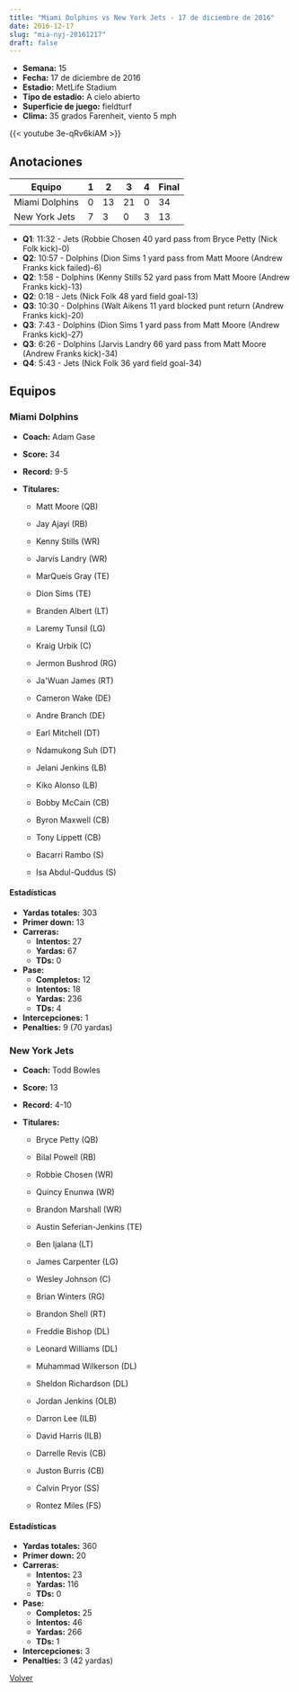 ```yaml
---
title: "Miami Dolphins vs New York Jets - 17 de diciembre de 2016"
date: 2016-12-17
slug: "mia-nyj-20161217"
draft: false
---
```


- **Semana:** 15
- **Fecha:** 17 de diciembre de 2016
- **Estadio:** MetLife Stadium
- **Tipo de estadio:** A cielo abierto
- **Superficie de juego:** fieldturf
- **Clima:** 35 grados Farenheit, viento 5 mph


{{< youtube 3e-qRv6kiAM >}}


## Anotaciones
| Equipo | 1 | 2 | 3 | 4 | Final |
|--------|---|---|---|---|-------|
| Miami Dolphins  | 0 | 13 | 21 | 0  | 34 |
| New York Jets  | 7 | 3 | 0 | 3  | 13 |
- **Q1**: 11:32 - Jets (Robbie Chosen 40 yard pass from Bryce Petty (Nick Folk kick)-0)
- **Q2**: 10:57 - Dolphins (Dion Sims 1 yard pass from Matt Moore (Andrew Franks kick failed)-6)
- **Q2**: 1:58 - Dolphins (Kenny Stills 52 yard pass from Matt Moore (Andrew Franks kick)-13)
- **Q2**: 0:18 - Jets (Nick Folk 48 yard field goal-13)
- **Q3**: 10:30 - Dolphins (Walt Aikens 11 yard blocked punt return (Andrew Franks kick)-20)
- **Q3**: 7:43 - Dolphins (Dion Sims 1 yard pass from Matt Moore (Andrew Franks kick)-27)
- **Q3**: 6:26 - Dolphins (Jarvis Landry 66 yard pass from Matt Moore (Andrew Franks kick)-34)
- **Q4**: 5:43 - Jets (Nick Folk 36 yard field goal-34)


## Equipos


### Miami Dolphins
* **Coach:** Adam Gase
* **Score:** 34
* **Record:** 9-5
* **Titulares:** 

  * Matt Moore (QB) 

  * Jay Ajayi (RB) 

  * Kenny Stills (WR) 

  * Jarvis Landry (WR) 

  * MarQueis Gray (TE) 

  * Dion Sims (TE) 

  * Branden Albert (LT) 

  * Laremy Tunsil (LG) 

  * Kraig Urbik (C) 

  * Jermon Bushrod (RG) 

  * Ja'Wuan James (RT) 

  * Cameron Wake (DE) 

  * Andre Branch (DE) 

  * Earl Mitchell (DT) 

  * Ndamukong Suh (DT) 

  * Jelani Jenkins (LB) 

  * Kiko Alonso (LB) 

  * Bobby McCain (CB) 

  * Byron Maxwell (CB) 

  * Tony Lippett (CB) 

  * Bacarri Rambo (S) 

  * Isa Abdul-Quddus (S) 

#### Estadísticas
* **Yardas totales:** 303
* **Primer down:** 13
* **Carreras:**
  * **Intentos:** 27
  * **Yardas:** 67
  * **TDs:** 0
* **Pase:**
  * **Completos:** 12
  * **Intentos:** 18
  * **Yardas:** 236
  * **TDs:** 4
* **Intercepciones:** 1
* **Penalties:** 9 (70 yardas)

### New York Jets
* **Coach:** Todd Bowles
* **Score:** 13
* **Record:** 4-10
* **Titulares:** 

  * Bryce Petty (QB) 

  * Bilal Powell (RB) 

  * Robbie Chosen (WR) 

  * Quincy Enunwa (WR) 

  * Brandon Marshall (WR) 

  * Austin Seferian-Jenkins (TE) 

  * Ben Ijalana (LT) 

  * James Carpenter (LG) 

  * Wesley Johnson (C) 

  * Brian Winters (RG) 

  * Brandon Shell (RT) 

  * Freddie Bishop (DL) 

  * Leonard Williams (DL) 

  * Muhammad Wilkerson (DL) 

  * Sheldon Richardson (DL) 

  * Jordan Jenkins (OLB) 

  * Darron Lee (ILB) 

  * David Harris (ILB) 

  * Darrelle Revis (CB) 

  * Juston Burris (CB) 

  * Calvin Pryor (SS) 

  * Rontez Miles (FS) 

#### Estadísticas
* **Yardas totales:** 360
* **Primer down:** 20
* **Carreras:**
  * **Intentos:** 23
  * **Yardas:** 116
  * **TDs:** 0
* **Pase:**
  * **Completos:** 25
  * **Intentos:** 46
  * **Yardas:** 266
  * **TDs:** 1
* **Intercepciones:** 3
* **Penalties:** 3 (42 yardas)


[Volver](/historia/2016)

